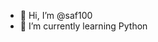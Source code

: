 - 👋 Hi, I’m @saf100
- 🌱 I’m currently learning Python

<!---
saf100/saf100 is a ✨ special ✨ repository because its `README.md` (this file) appears on your GitHub profile.
You can click the Preview link to take a look at your changes.
--->
